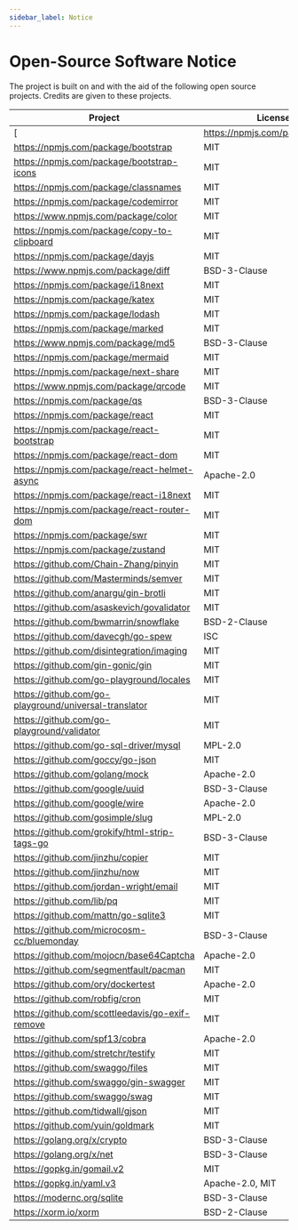 ```yaml
---
sidebar_label: Notice
---
```


# Open-Source Software Notice

The project is built on and with the aid of the following open source projects. Credits are given to these projects.

|  Project  |  License  |
|  ----  | ----  |
[|  <https://npmjs.com/package/axios>  |  MIT  |
|  <https://npmjs.com/package/bootstrap>  |  MIT  |
|  <https://npmjs.com/package/bootstrap-icons>  |  MIT  |
|  <https://npmjs.com/package/classnames>  |  MIT  |
|  <https://npmjs.com/package/codemirror>  |  MIT  |
|   <https://www.npmjs.com/package/color>  | MIT |
|  <https://npmjs.com/package/copy-to-clipboard>  |  MIT  |
|  <https://npmjs.com/package/dayjs>  |  MIT  |
|  <https://www.npmjs.com/package/diff>  |  BSD-3-Clause  |
|  <https://npmjs.com/package/i18next>  |  MIT  |
|  <https://npmjs.com/package/katex>  |  MIT  |
|  <https://npmjs.com/package/lodash>  |  MIT  |
|  <https://npmjs.com/package/marked>  |  MIT  |
|  <https://www.npmjs.com/package/md5>  |  BSD-3-Clause  |
|  <https://npmjs.com/package/mermaid>  |  MIT  |
|  <https://npmjs.com/package/next-share>  |  MIT  |
|  <https://www.npmjs.com/package/qrcode>  |  MIT  |
|  <https://npmjs.com/package/qs>  |  BSD-3-Clause  |
|  <https://npmjs.com/package/react>  |  MIT  |
|  <https://npmjs.com/package/react-bootstrap>  |  MIT  |
|  <https://npmjs.com/package/react-dom>  |  MIT  |
|  <https://npmjs.com/package/react-helmet-async>  |  Apache-2.0  |
|  <https://npmjs.com/package/react-i18next>  |  MIT  |
|  <https://npmjs.com/package/react-router-dom>  |  MIT  |
|  <https://npmjs.com/package/swr>  |  MIT  |
|  <https://npmjs.com/package/zustand>  |  MIT  |
|  <https://github.com/Chain-Zhang/pinyin>  |  MIT  |
|  <https://github.com/Masterminds/semver>  |  MIT  |
|  <https://github.com/anargu/gin-brotli>  |  MIT  |
|  <https://github.com/asaskevich/govalidator>  |  MIT  |
|  <https://github.com/bwmarrin/snowflake>  |  BSD-2-Clause  |
|  <https://github.com/davecgh/go-spew>  |  ISC  |
|  <https://github.com/disintegration/imaging>  |  MIT  |
|  <https://github.com/gin-gonic/gin>  |  MIT  |
|  <https://github.com/go-playground/locales>  |  MIT  |
|  <https://github.com/go-playground/universal-translator>  |  MIT  |
|  <https://github.com/go-playground/validator>  |  MIT  |
|  <https://github.com/go-sql-driver/mysql>  |  MPL-2.0  |
|  <https://github.com/goccy/go-json>  |  MIT  |
|  <https://github.com/golang/mock>  |  Apache-2.0  |
|  <https://github.com/google/uuid>  |  BSD-3-Clause  |
|  <https://github.com/google/wire>  |  Apache-2.0  |
|  <https://github.com/gosimple/slug>  |  MPL-2.0  |
|  <https://github.com/grokify/html-strip-tags-go>  |  BSD-3-Clause  |
|  <https://github.com/jinzhu/copier>  |  MIT  |
|  <https://github.com/jinzhu/now>  |  MIT  |
|  <https://github.com/jordan-wright/email>  |  MIT  |
|  <https://github.com/lib/pq>  |  MIT  |
|  <https://github.com/mattn/go-sqlite3>  |  MIT  |
|  <https://github.com/microcosm-cc/bluemonday>  |  BSD-3-Clause  |
|  <https://github.com/mojocn/base64Captcha>  |  Apache-2.0  |
|  <https://github.com/segmentfault/pacman>  |  MIT  |
|  <https://github.com/ory/dockertest>  |  Apache-2.0  |
|  <https://github.com/robfig/cron>  |  MIT  |
|  <https://github.com/scottleedavis/go-exif-remove>  |  MIT  |
|  <https://github.com/spf13/cobra>  |  Apache-2.0  |
|  <https://github.com/stretchr/testify>  |  MIT  |
|  <https://github.com/swaggo/files>  |  MIT  |
|  <https://github.com/swaggo/gin-swagger>  |  MIT  |
|  <https://github.com/swaggo/swag>  |  MIT  |
|  <https://github.com/tidwall/gjson>  |  MIT  |
|  <https://github.com/yuin/goldmark>  |  MIT  |
|  <https://golang.org/x/crypto>  |  BSD-3-Clause  |
|  <https://golang.org/x/net>  |  BSD-3-Clause  |
|  <https://gopkg.in/gomail.v2>  |  MIT  |
|  <https://gopkg.in/yaml.v3>  |  Apache-2.0, MIT  |
|  <https://modernc.org/sqlite>  |  BSD-3-Clause  |
|  <https://xorm.io/xorm>  |  BSD-2-Clause  |](../../../i18n/zh-CN/docusaurus-plugin-content-docs/current)
